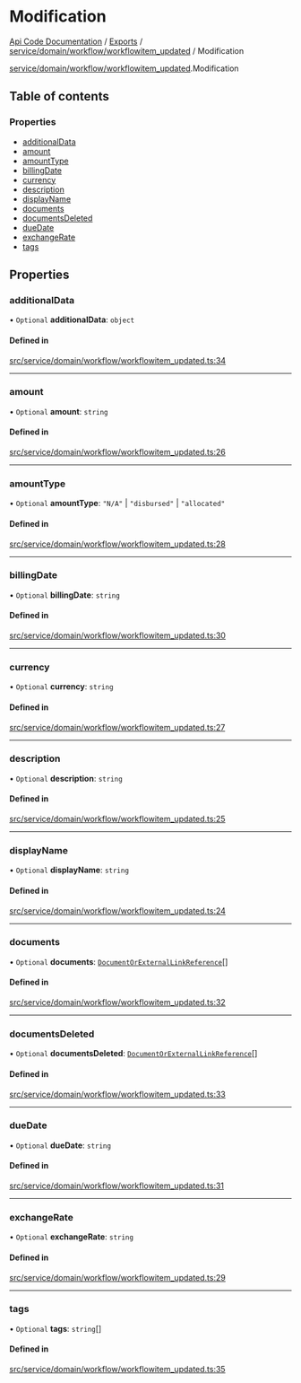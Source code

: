# Modification
 
[Api Code Documentation](../README.md) / [Exports](../modules.md) / [service/domain/workflow/workflowitem\_updated](../modules/service_domain_workflow_workflowitem_updated.md) / Modification

[service/domain/workflow/workflowitem\_updated](../modules/service_domain_workflow_workflowitem_updated.md).Modification

## Table of contents

### Properties

- [additionalData](service_domain_workflow_workflowitem_updated.Modification.md#additionaldata)
- [amount](service_domain_workflow_workflowitem_updated.Modification.md#amount)
- [amountType](service_domain_workflow_workflowitem_updated.Modification.md#amounttype)
- [billingDate](service_domain_workflow_workflowitem_updated.Modification.md#billingdate)
- [currency](service_domain_workflow_workflowitem_updated.Modification.md#currency)
- [description](service_domain_workflow_workflowitem_updated.Modification.md#description)
- [displayName](service_domain_workflow_workflowitem_updated.Modification.md#displayname)
- [documents](service_domain_workflow_workflowitem_updated.Modification.md#documents)
- [documentsDeleted](service_domain_workflow_workflowitem_updated.Modification.md#documentsdeleted)
- [dueDate](service_domain_workflow_workflowitem_updated.Modification.md#duedate)
- [exchangeRate](service_domain_workflow_workflowitem_updated.Modification.md#exchangerate)
- [tags](service_domain_workflow_workflowitem_updated.Modification.md#tags)

## Properties

### additionalData

• `Optional` **additionalData**: `object`

#### Defined in

[src/service/domain/workflow/workflowitem_updated.ts:34](https://github.com/openkfw/TruBudget/blob/1602d8b/api/src/service/domain/workflow/workflowitem_updated.ts#L34)

___

### amount

• `Optional` **amount**: `string`

#### Defined in

[src/service/domain/workflow/workflowitem_updated.ts:26](https://github.com/openkfw/TruBudget/blob/1602d8b/api/src/service/domain/workflow/workflowitem_updated.ts#L26)

___

### amountType

• `Optional` **amountType**: ``"N/A"`` \| ``"disbursed"`` \| ``"allocated"``

#### Defined in

[src/service/domain/workflow/workflowitem_updated.ts:28](https://github.com/openkfw/TruBudget/blob/1602d8b/api/src/service/domain/workflow/workflowitem_updated.ts#L28)

___

### billingDate

• `Optional` **billingDate**: `string`

#### Defined in

[src/service/domain/workflow/workflowitem_updated.ts:30](https://github.com/openkfw/TruBudget/blob/1602d8b/api/src/service/domain/workflow/workflowitem_updated.ts#L30)

___

### currency

• `Optional` **currency**: `string`

#### Defined in

[src/service/domain/workflow/workflowitem_updated.ts:27](https://github.com/openkfw/TruBudget/blob/1602d8b/api/src/service/domain/workflow/workflowitem_updated.ts#L27)

___

### description

• `Optional` **description**: `string`

#### Defined in

[src/service/domain/workflow/workflowitem_updated.ts:25](https://github.com/openkfw/TruBudget/blob/1602d8b/api/src/service/domain/workflow/workflowitem_updated.ts#L25)

___

### displayName

• `Optional` **displayName**: `string`

#### Defined in

[src/service/domain/workflow/workflowitem_updated.ts:24](https://github.com/openkfw/TruBudget/blob/1602d8b/api/src/service/domain/workflow/workflowitem_updated.ts#L24)

___

### documents

• `Optional` **documents**: [`DocumentOrExternalLinkReference`](../modules/service_domain_document_document.md#documentorexternallinkreference)[]

#### Defined in

[src/service/domain/workflow/workflowitem_updated.ts:32](https://github.com/openkfw/TruBudget/blob/1602d8b/api/src/service/domain/workflow/workflowitem_updated.ts#L32)

___

### documentsDeleted

• `Optional` **documentsDeleted**: [`DocumentOrExternalLinkReference`](../modules/service_domain_document_document.md#documentorexternallinkreference)[]

#### Defined in

[src/service/domain/workflow/workflowitem_updated.ts:33](https://github.com/openkfw/TruBudget/blob/1602d8b/api/src/service/domain/workflow/workflowitem_updated.ts#L33)

___

### dueDate

• `Optional` **dueDate**: `string`

#### Defined in

[src/service/domain/workflow/workflowitem_updated.ts:31](https://github.com/openkfw/TruBudget/blob/1602d8b/api/src/service/domain/workflow/workflowitem_updated.ts#L31)

___

### exchangeRate

• `Optional` **exchangeRate**: `string`

#### Defined in

[src/service/domain/workflow/workflowitem_updated.ts:29](https://github.com/openkfw/TruBudget/blob/1602d8b/api/src/service/domain/workflow/workflowitem_updated.ts#L29)

___

### tags

• `Optional` **tags**: `string`[]

#### Defined in

[src/service/domain/workflow/workflowitem_updated.ts:35](https://github.com/openkfw/TruBudget/blob/1602d8b/api/src/service/domain/workflow/workflowitem_updated.ts#L35)

